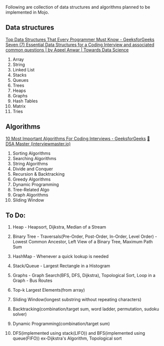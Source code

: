 Following are collection of data structures and algorithms planned to be implemented in Mojo.

## Data structures

[Top Data Structures That Every Programmer Must Know - GeeksforGeeks](https://www.geeksforgeeks.org/top-data-structures-that-every-programmer-must-know/)
[Seven (7) Essential Data Structures for a Coding Interview and associated common questions | by Aqeel Anwar | Towards Data Science](https://towardsdatascience.com/seven-7-essential-data-structures-for-a-coding-interview-and-associated-common-questions-72ceb644290)


1. Array
2. String
3. Linked List
4. Stacks
5. Queues
6. Trees
7. Heaps
8. Graphs
9. Hash Tables
10. Matrix
11. Tries

## Algorithms
[10 Most Important Algorithms For Coding Interviews - GeeksforGeeks](https://www.geeksforgeeks.org/algorithms-for-interviews/)
[🚀 DSA Master (interviewmaster.io)](https://www.interviewmaster.io/p/dsa-master)


1. Sorting Algorithms
2. Searching Algorithms
3. String Algorithms
4. Divide and Conquer
5. Recursion & Backtracking
6. Greedy Algorithms
7. Dynamic Programming
8. Tree-Related Algo
9. Graph Algorithms
10. Sliding Window


## To Do:

1. Heap - Heapsort, Dijkstra, Median of a Stream
2. Binary Tree - Traversals(Pre-Order, Post-Order, In-Order, Level Order) - Lowest Common Ancestor, Left View of a Binary Tree, Maximum Path Sum 
3. HashMap - Whenever a quick lookup is needed
4. Stack/Queue - Largest Rectangle in a Histogram
5. Graphs - Graph Search(BFS, DFS, Dijkstra), Topological Sort, Loop in a Graph - Bus Routes

1. Top-k Largest Elements(from array)
2. Sliding Window(longest substring without repeating characters) 
3. Backtracking(combination/target sum, word ladder, permutation, sudoku solver)
4. Dynamic Programming(combination/target sum)
5. DFS(implemented using stack(LIFO)) and BFS(implemented using queue(FIFO)) ex-Dijkstra's Algorithm, Topological sort